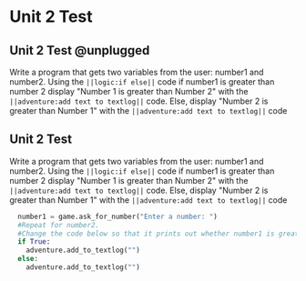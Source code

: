 # Unit 2 Test

## Unit 2 Test @unplugged
Write a program that gets two variables from the user: number1 and number2.
Using the ``||logic:if else||`` code if number1 is greater than number 2 display "Number 1 is greater than Number 2" with the ``||adventure:add text to textlog||`` code.
Else, display "Number 2 is greater than Number 1" with the ``||adventure:add text to textlog||`` code

## Unit 2 Test 
Write a program that gets two variables from the user: number1 and number2.
Using the ``||logic:if else||`` code if number1 is greater than number 2 display "Number 1 is greater than Number 2" with the ``||adventure:add text to textlog||`` code.
Else, display "Number 2 is greater than Number 1" with the ``||adventure:add text to textlog||`` code

```python
  number1 = game.ask_for_number("Enter a number: ")
  #Repeat for number2.
  #Change the code below so that it prints out whether number1 is greater than number2 or number2 is greater than number1.
  if True:
    adventure.add_to_textlog("")
  else:
    adventure.add_to_textlog("")
```

